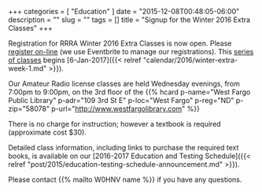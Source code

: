 +++
categories = [ "Education" ]
date = "2015-12-08T00:48:05-06:00"
description = ""
slug = ""
tags = []
title = "Signup for the Winter 2016 Extra Classes"
+++

Registration for RRRA Winter 2016 Extra Classes is now open. Please [register
on-line](https://www.eventbrite.com/e/amateur-extra-class-tickets-19868213361?aff=ebrowse)
(we use Eventbrite to manage our registrations). This
[series of classes](/dates/winter-2016-extra") begins [6-Jan-2017]({{<
relref "calendar/2016/winter-extra-week-1.md" >}}).
<!--more-->
Our Amateur Radio license classes are
held Wednesday evenings, from 7:00pm to 9:00pm, on the 3rd floor of the 
{{% hcard p-name="West Fargo Public Library" p-adr="109 3rd St E" p-loc="West Fargo" p-reg="ND" p-zip="58078" p-url="http://www.westfargolibrary.com" %}}

There is no charge for instruction; however a textbook is required
(approximate cost $30).

Detailed class information, including links to purchase the required
text books, is available on our [2016-2017 Education and Testing Schedule]({{< relref
"post/2015/education-testing-schedule-announcement.md" >}}).

Please contact {{% mailto W0HNV name %}} if you have any questions.
